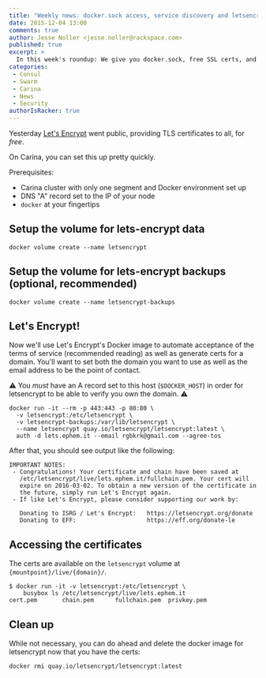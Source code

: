 ```yaml
---
title: "Weekly news: docker.sock access, service discovery and letsencrypt!"
date: 2015-12-04 13:00
comments: true
author: Jesse Noller <jesse.noller@rackspace.com>
published: true
excerpt: >
  In this week's roundup: We give you docker.sock, free SSL certs, and more!
categories:
 - Consul
 - Swarm
 - Carina
 - News
 - Security
authorIsRacker: true
---
```


Yesterday [Let's Encrypt](https://letsencrypt.org/) went public, providing
TLS certificates to all, for *free*.

On Carina, you can set this up pretty quickly.

Prerequisites:

* Carina cluster with only one segment and Docker environment set up
* DNS "A" record set to the IP of your node
* `docker` at your fingertips

## Setup the volume for lets-encrypt data

```
docker volume create --name letsencrypt
```

## Setup the volume for lets-encrypt backups (optional, recommended)

```
docker volume create --name letsencrypt-backups
```

## Let's Encrypt!

Now we'll use Let's Encrypt's Docker image to automate acceptance of the terms
of service (recommended reading) as well as generate certs for a domain. You'll
want to set both the domain you want to use as well as the email address to be
the point of contact.

:warning: You *must* have an A record set to this host (`$DOCKER_HOST`) in order
for letsencrypt to be able to verify you own the domain. :warning:

```
docker run -it --rm -p 443:443 -p 80:80 \
  -v letsencrypt:/etc/letsencrypt \
  -v letsencrypt-backups:/var/lib/letsencrypt \
  --name letsencrypt quay.io/letsencrypt/letsencrypt:latest \
  auth -d lets.ephem.it --email rgbkrk@gmail.com --agree-tos
```

After that, you should see output like the following:

```
IMPORTANT NOTES:
 - Congratulations! Your certificate and chain have been saved at
   /etc/letsencrypt/live/lets.ephem.it/fullchain.pem. Your cert will
   expire on 2016-03-02. To obtain a new version of the certificate in
   the future, simply run Let's Encrypt again.
 - If like Let's Encrypt, please consider supporting our work by:

   Donating to ISRG / Let's Encrypt:   https://letsencrypt.org/donate
   Donating to EFF:                    https://eff.org/donate-le
```

## Accessing the certificates

The certs are available on the `letsencrypt` volume at `{mountpoint}/live/{domain}/`.

```
$ docker run -it -v letsencrypt:/etc/letsencrypt \
    busybox ls /etc/letsencrypt/live/lets.ephem.it
cert.pem       chain.pem      fullchain.pem  privkey.pem
```

## Clean up

While not necessary, you can do ahead and delete the docker image for letsencrypt
now that you have the certs:

```
docker rmi quay.io/letsencrypt/letsencrypt:latest
```

